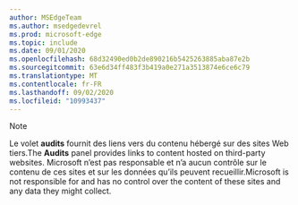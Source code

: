 ```yaml
---
author: MSEdgeTeam
ms.author: msedgedevrel
ms.prod: microsoft-edge
ms.topic: include
ms.date: 09/01/2020
ms.openlocfilehash: 68d32490ed0b2de890216b5425263885aba87e2b
ms.sourcegitcommit: 63e6d34ff483f3b419a0e271a3513874e6ce6c79
ms.translationtype: MT
ms.contentlocale: fr-FR
ms.lasthandoff: 09/02/2020
ms.locfileid: "10993437"
---
```

> [!NOTE]
> <span data-ttu-id="d55f5-101">Le volet **audits** fournit des liens vers du contenu hébergé sur des sites Web tiers.</span><span class="sxs-lookup"><span data-stu-id="d55f5-101">The **Audits** panel provides links to content hosted on third-party websites.</span></span>  <span data-ttu-id="d55f5-102">Microsoft n’est pas responsable et n’a aucun contrôle sur le contenu de ces sites et sur les données qu’ils peuvent recueillir.</span><span class="sxs-lookup"><span data-stu-id="d55f5-102">Microsoft is not responsible for and has no control over the content of these sites and any data they might collect.</span></span>  
> 

<!-- image links -->  

<!-- links -->  
